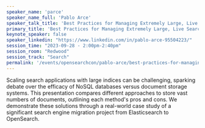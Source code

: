 ```yaml
---
speaker_name: 'parce'
speaker_name_full: 'Pablo Arce'
speaker_talk_title: 'Best Practices for Managing Extremely Large, Live Search Indices'
primary_title: 'Best Practices for Managing Extremely Large, Live Search Indices'
keynote_speaker: false
speaker_linkedin: "https://www.linkedin.com/in/pablo-arce-95504223/"
session_time: "2023-09-28 - 2:00pm-2:40pm"
session_room: "Redwood"
session_track: "Search"
permalink: '/events/opensearchcon/pablo-arce/best-practices-for-managing-extremely-large-live-search-indices.html'
---
```


Scaling search applications with large indices can be challenging, sparking debate over the efficacy of NoSQL databases versus document storage systems. This presentation compares different approaches to store vast numbers of documents, outlining each method's pros and cons. We demonstrate these solutions through a real-world case study of a significant search engine migration project from Elasticsearch to OpenSearch.
